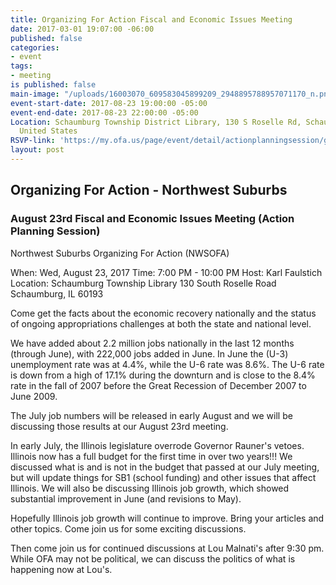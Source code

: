 ```yaml
---
title: Organizing For Action Fiscal and Economic Issues Meeting
date: 2017-03-01 19:07:00 -06:00
published: false
categories:
- event
tags:
- meeting
is published: false
main-image: "/uploads/16003070_609583045899209_2948895788957071170_n.png"
event-start-date: 2017-08-23 19:00:00 -05:00
event-end-date: 2017-08-23 22:00:00 -05:00
Location: Schaumburg Township District Library, 130 S Roselle Rd, Schaumburg, IL  60193,
  United States
RSVP-link: 'https://my.ofa.us/page/event/detail/actionplanningsession/gsfkkv '
layout: post
---
```


## Organizing For Action - Northwest Suburbs 
### August 23rd Fiscal and Economic Issues Meeting (Action Planning Session)

Northwest Suburbs Organizing For Action (NWSOFA) 

When:    Wed, August 23, 2017 
Time:    7:00 PM - 10:00 PM
Host:    Karl Faulstich
Location: Schaumburg Township Library 
130 South Roselle Road
Schaumburg, IL 60193

Come get the facts about the economic recovery nationally and the status of ongoing appropriations challenges at both the state and national level.

We have added about 2.2 million jobs nationally in the last 12 months (through June), with 222,000 jobs added in June. In June the (U-3) unemployment rate was at 4.4%, while the U-6 rate was 8.6%. The U-6 rate is down from a high of 17.1% during the downturn and is close to the 8.4% rate in the fall of 2007 before the Great Recession of December 2007 to June 2009.

The July job numbers will be released in early August and we will be discussing those results at our August 23rd meeting.

In early July, the Illinois legislature overrode Governor Rauner's vetoes. Illinois now has a full budget for the first time in over two years!!! We discussed what is and is not in the budget that passed at our July meeting, but will update things for SB1 (school funding) and other issues that affect Illinois. We will also be discussing Illinois job growth, which showed substantial improvement in June (and revisions to May).

Hopefully Illinois job growth will continue to improve. Bring your articles and other topics. Come join us for some exciting discussions.

Then come join us for continued discussions at Lou Malnati's after 9:30 pm. While OFA may not be political, we can discuss the politics of what is happening now at Lou's. 